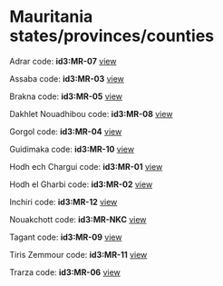 # Mauritania states/provinces/counties
Adrar     code: **id3:MR-07**     [view](../export/geojson/medium/id3/mr/07.geojson)     


Assaba     code: **id3:MR-03**     [view](../export/geojson/medium/id3/mr/03.geojson)     


Brakna     code: **id3:MR-05**     [view](../export/geojson/medium/id3/mr/05.geojson)     


Dakhlet Nouadhibou     code: **id3:MR-08**     [view](../export/geojson/medium/id3/mr/08.geojson)     


Gorgol     code: **id3:MR-04**     [view](../export/geojson/medium/id3/mr/04.geojson)     


Guidimaka     code: **id3:MR-10**     [view](../export/geojson/medium/id3/mr/10.geojson)     


Hodh ech Chargui     code: **id3:MR-01**     [view](../export/geojson/medium/id3/mr/01.geojson)     


Hodh el Gharbi     code: **id3:MR-02**     [view](../export/geojson/medium/id3/mr/02.geojson)     


Inchiri     code: **id3:MR-12**     [view](../export/geojson/medium/id3/mr/12.geojson)     


Nouakchott     code: **id3:MR-NKC**     [view](../export/geojson/medium/id3/mr/nkc.geojson)     


Tagant     code: **id3:MR-09**     [view](../export/geojson/medium/id3/mr/09.geojson)     


Tiris Zemmour     code: **id3:MR-11**     [view](../export/geojson/medium/id3/mr/11.geojson)     


Trarza     code: **id3:MR-06**     [view](../export/geojson/medium/id3/mr/06.geojson)     

